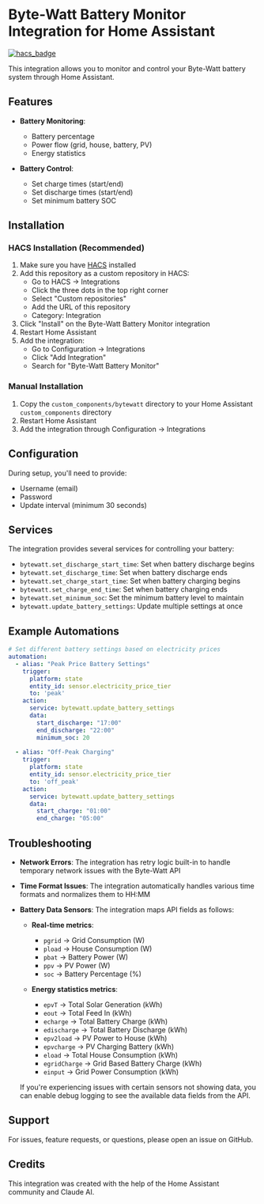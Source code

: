 # Byte-Watt Battery Monitor Integration for Home Assistant

[![hacs_badge](https://img.shields.io/badge/HACS-Custom-orange.svg)](https://github.com/custom-components/hacs)

This integration allows you to monitor and control your Byte-Watt battery system through Home Assistant.

## Features

- **Battery Monitoring**:
  - Battery percentage
  - Power flow (grid, house, battery, PV)
  - Energy statistics

- **Battery Control**:
  - Set charge times (start/end)
  - Set discharge times (start/end)
  - Set minimum battery SOC

## Installation

### HACS Installation (Recommended)

1. Make sure you have [HACS](https://hacs.xyz/) installed
2. Add this repository as a custom repository in HACS:
   - Go to HACS → Integrations
   - Click the three dots in the top right corner
   - Select "Custom repositories"
   - Add the URL of this repository
   - Category: Integration
3. Click "Install" on the Byte-Watt Battery Monitor integration
4. Restart Home Assistant
5. Add the integration:
   - Go to Configuration → Integrations
   - Click "Add Integration"
   - Search for "Byte-Watt Battery Monitor"

### Manual Installation

1. Copy the `custom_components/bytewatt` directory to your Home Assistant `custom_components` directory
2. Restart Home Assistant
3. Add the integration through Configuration → Integrations

## Configuration

During setup, you'll need to provide:
- Username (email)
- Password
- Update interval (minimum 30 seconds)

## Services

The integration provides several services for controlling your battery:

- `bytewatt.set_discharge_start_time`: Set when battery discharge begins
- `bytewatt.set_discharge_time`: Set when battery discharge ends
- `bytewatt.set_charge_start_time`: Set when battery charging begins  
- `bytewatt.set_charge_end_time`: Set when battery charging ends
- `bytewatt.set_minimum_soc`: Set the minimum battery level to maintain
- `bytewatt.update_battery_settings`: Update multiple settings at once

## Example Automations

```yaml
# Set different battery settings based on electricity prices
automation:
  - alias: "Peak Price Battery Settings"
    trigger:
      platform: state
      entity_id: sensor.electricity_price_tier
      to: 'peak'
    action:
      service: bytewatt.update_battery_settings
      data:
        start_discharge: "17:00"
        end_discharge: "22:00" 
        minimum_soc: 20
        
  - alias: "Off-Peak Charging"
    trigger:
      platform: state
      entity_id: sensor.electricity_price_tier
      to: 'off_peak'
    action:
      service: bytewatt.update_battery_settings
      data:
        start_charge: "01:00"
        end_charge: "05:00"
```

## Troubleshooting

- **Network Errors**: The integration has retry logic built-in to handle temporary network issues with the Byte-Watt API
- **Time Format Issues**: The integration automatically handles various time formats and normalizes them to HH:MM
- **Battery Data Sensors**: The integration maps API fields as follows:
  - **Real-time metrics**:
    - `pgrid` → Grid Consumption (W)
    - `pload` → House Consumption (W)
    - `pbat` → Battery Power (W)
    - `ppv` → PV Power (W)
    - `soc` → Battery Percentage (%)
  
  - **Energy statistics metrics**:
    - `epvT` → Total Solar Generation (kWh)
    - `eout` → Total Feed In (kWh)
    - `echarge` → Total Battery Charge (kWh)
    - `edischarge` → Total Battery Discharge (kWh)
    - `epv2load` → PV Power to House (kWh)
    - `epvcharge` → PV Charging Battery (kWh)
    - `eload` → Total House Consumption (kWh)
    - `egridCharge` → Grid Based Battery Charge (kWh)
    - `einput` → Grid Power Consumption (kWh)
  
  If you're experiencing issues with certain sensors not showing data, you can enable debug logging to see the available data fields from the API.

## Support

For issues, feature requests, or questions, please open an issue on GitHub.

## Credits

This integration was created with the help of the Home Assistant community and Claude AI.
